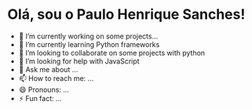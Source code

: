 <h1>Olá, sou o Paulo Henrique Sanches!</h1>
  
- 🔭 I’m currently working on some projects...
- 🌱 I’m currently learning Python frameworks
- 👯 I’m looking to collaborate on some projects with python
- 🤔 I’m looking for help with JavaScript
- 💬 Ask me about ...
- 📫 How to reach me: ...
- 😄 Pronouns: ...
- ⚡ Fun fact: ...
